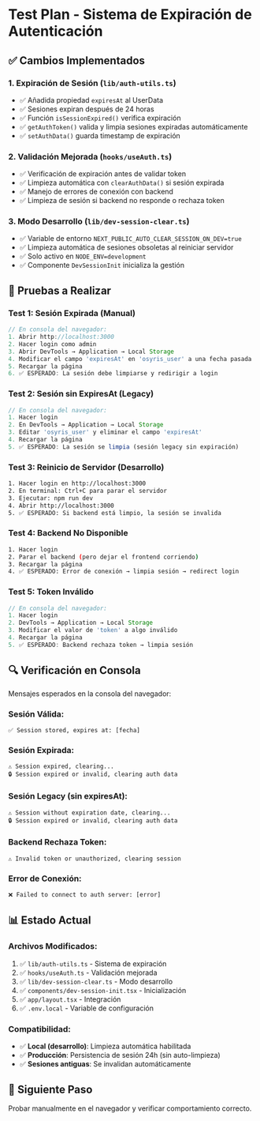 # Test Plan - Sistema de Expiración de Autenticación

## ✅ Cambios Implementados

### 1. **Expiración de Sesión** (`lib/auth-utils.ts`)
- ✅ Añadida propiedad `expiresAt` al UserData
- ✅ Sesiones expiran después de 24 horas
- ✅ Función `isSessionExpired()` verifica expiración
- ✅ `getAuthToken()` valida y limpia sesiones expiradas automáticamente
- ✅ `setAuthData()` guarda timestamp de expiración

### 2. **Validación Mejorada** (`hooks/useAuth.ts`)
- ✅ Verificación de expiración antes de validar token
- ✅ Limpieza automática con `clearAuthData()` si sesión expirada
- ✅ Manejo de errores de conexión con backend
- ✅ Limpieza de sesión si backend no responde o rechaza token

### 3. **Modo Desarrollo** (`lib/dev-session-clear.ts`)
- ✅ Variable de entorno `NEXT_PUBLIC_AUTO_CLEAR_SESSION_ON_DEV=true`
- ✅ Limpieza automática de sesiones obsoletas al reiniciar servidor
- ✅ Solo activo en `NODE_ENV=development`
- ✅ Componente `DevSessionInit` inicializa la gestión

## 🧪 Pruebas a Realizar

### Test 1: Sesión Expirada (Manual)
```javascript
// En consola del navegador:
1. Abrir http://localhost:3000
2. Hacer login como admin
3. Abrir DevTools → Application → Local Storage
4. Modificar el campo 'expiresAt' en 'osyris_user' a una fecha pasada
5. Recargar la página
6. ✅ ESPERADO: La sesión debe limpiarse y redirigir a login
```

### Test 2: Sesión sin ExpiresAt (Legacy)
```javascript
// En consola del navegador:
1. Hacer login
2. En DevTools → Application → Local Storage
3. Editar 'osyris_user' y eliminar el campo 'expiresAt'
4. Recargar la página
5. ✅ ESPERADO: La sesión se limpia (sesión legacy sin expiración)
```

### Test 3: Reinicio de Servidor (Desarrollo)
```bash
1. Hacer login en http://localhost:3000
2. En terminal: Ctrl+C para parar el servidor
3. Ejecutar: npm run dev
4. Abrir http://localhost:3000
5. ✅ ESPERADO: Si backend está limpio, la sesión se invalida
```

### Test 4: Backend No Disponible
```bash
1. Hacer login
2. Parar el backend (pero dejar el frontend corriendo)
3. Recargar la página
4. ✅ ESPERADO: Error de conexión → limpia sesión → redirect login
```

### Test 5: Token Inválido
```javascript
// En consola del navegador:
1. Hacer login
2. DevTools → Application → Local Storage
3. Modificar el valor de 'token' a algo inválido
4. Recargar la página
5. ✅ ESPERADO: Backend rechaza token → limpia sesión
```

## 🔍 Verificación en Consola

Mensajes esperados en la consola del navegador:

### Sesión Válida:
```
✅ Session stored, expires at: [fecha]
```

### Sesión Expirada:
```
⚠️ Session expired, clearing...
🔒 Session expired or invalid, clearing auth data
```

### Sesión Legacy (sin expiresAt):
```
⚠️ Session without expiration date, clearing...
🔒 Session expired or invalid, clearing auth data
```

### Backend Rechaza Token:
```
⚠️ Invalid token or unauthorized, clearing session
```

### Error de Conexión:
```
❌ Failed to connect to auth server: [error]
```

## 📊 Estado Actual

### Archivos Modificados:
1. ✅ `lib/auth-utils.ts` - Sistema de expiración
2. ✅ `hooks/useAuth.ts` - Validación mejorada
3. ✅ `lib/dev-session-clear.ts` - Modo desarrollo
4. ✅ `components/dev-session-init.tsx` - Inicialización
5. ✅ `app/layout.tsx` - Integración
6. ✅ `.env.local` - Variable de configuración

### Compatibilidad:
- ✅ **Local (desarrollo)**: Limpieza automática habilitada
- ✅ **Producción**: Persistencia de sesión 24h (sin auto-limpieza)
- ✅ **Sesiones antiguas**: Se invalidan automáticamente

## 🚀 Siguiente Paso

Probar manualmente en el navegador y verificar comportamiento correcto.
